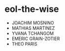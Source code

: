 # eol-the-wise

- JOACHIM MOSNINO
- MATHIAS MARTINEZ
- YVANA TCHANGOM
- EMERIC GRAIN-ZOTIER
- THEO PARIS
